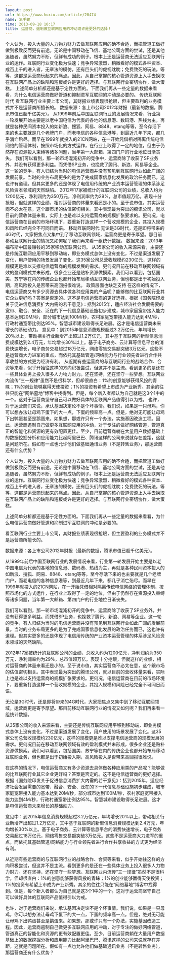 ```yaml
---
layout: post
url: https://www.huxiu.com/article/20474
name: 笨手蛇
time: 2013-09-18 10:17
title: 运营商，遏制做互联网应用的冲动或许是更好的选择！
---
```

个人认为，投入大量的人力物力财力去做互联网应用的确不合适，而把管道工做好做到极致反而更有前途。无论是中国移动在飞信、基地公司方面的尝试，还是其他追随者，虽然努力不断，但鲜有成功的例子。根本上还是运营商无法适应互联网行业的运作。互联网行业变化极为快速；竞争异常激烈，稍微看好的模式各种资本、成百上千的进入者，无章法的模仿，还有巨头们的虎视眈眈；免费致死的玩法。等等，这都是运营商玩起来的痛点。因此，从自己掌握的核心管道资源上入手去换取在互联网产品上的缺陷和短板或许是更好的选择。与互联网行业密切协作，做大蛋糕。 上述简单分析都还是基于定性方面的。下面我们再从一些定量的数据来看看，为什么电信运营商做好管道和抑制进军互联网的冲动是必要的。 传统互联网时代 看互联网行业主要上市公司，其财报业绩表现很抢眼，但主要盈利的业务模式并不是运营商所擅长的。 数据来源：各上市公司2012年财报（最新的数据，腾讯市值已超千亿美元）。 从1999年前后中国互联网行业的发展情况来看，行业第一轮发展开始主要是以老中国电信为代表的各地的信息港、数码港、热线为主，再就是各种民间资本投入的如新浪、搜狐、网易、8848、etang等等，至今存活下来的也主要就是几个老牌门户，而老电信的各种信息港等，到最近几年下来，都几乎消亡殆尽。而早在1999年就投入的21CN网站，在一开始凭借相对隔离传统电信网络的管理体制，按照市场化的方式运作，在行业上取得了一定的地位，但由于仍然存在资源投入束缚等诸多问题，当年第一大邮箱、第四门户的行业地位日渐丧失。 我们可以看到，那一轮市场混沌初开的竞争中，运营商除了收获了SP业务外，并没有获得更多利益。而凭借SP业务，也挽救了腾讯、新浪、网易等企业。这一轮的竞争，有人归结为当时的电信运营商并没有预见到互联网行业如此广阔的发展前景。当时的业务布局更多的是为了完成国家信息化发展的政治任务而已，这也许有道理。但其实更多的还是体现了电信用传统的产业资本运营管理的体系涉足风险资本领域的天然缺陷。 2012年17家被统计的互联网公司的业绩，总收入约为1200亿元，净利润约为350万元，净利润率约为29%，总市值超万亿。表现十分抢眼，但就这样的业绩，相对运营商的体量来看还是小的。至于说市值，其实运营商不必太在意，这个跟市场的估值密切相关。其中表现最为突出的腾讯公司，就以目前的营收体量来看，实际上也是难以支持运营商的规模扩张要求的。更何况，电信运营商在目前的市场环境下，要重新打造这样一个营收规模的企业，其投入规模和风险已经完全不可同日而语。 移动互联网时代 无论是3G时代，还是即将带来的4G时代，大家把焦点又集中到了移动互联网领域，运营商更是寄予厚望。那目前移动互联网行业的情况又如何呢？我们再来看一组统计数据。 数据来源：2013年福布斯中国最赚钱的35家移动互联网公司。 从35家公司的收入来源来看，主要还是传统互联网应用平移到移动端，即业务模式总体上没有变化，不过是渠道发展了变化，用户使用的场景发展了变化。这35家公司总营收规模约230亿元，这样的规模更是难以支撑电信运营商的规模发展的需求。更何况目前在移动互联网领域有效的盈利模式并未形成，很多企业还是贴补资源做摸索。我们可以看到，包括国美、苏宁等在内的传统企业也都开始布局移动互联网业务，但也都是出于初始投入期，高风险投入是否带来高回报很难说。 政策层面也缺乏支持 在这样的情况下，电信运营商又有多少资源去具体做各种应用类的产品呢？能够做的比互联网行业其它企业更好吗？答案是否定的。这不是电信运营商的更好选择。根据《国务院印发关于促进信息消费扩大内需的若干意见》：括到2015年，适应经济社会发展需要的宽带、融合、安全、泛在的下一代信息基础设施初步建成，城市家庭宽带接入能力基本达到20M/秒，部分城市达到100M/秒，农村家庭宽带接入能力达到4M/秒，行政村通宽带比例达95%。智慧城市建设取得长足进展。这才是电信运营商未来增长的基础动力。 意见中：到2015年信息消费规模超过3.2万亿元，年均增长20%以上，带动相关行业新增产出超过1.2万亿元，其中基于互联网的新型信息消费规模达到2.4万元，年均增长30%以上。基于电子商务、云计算等信息平台的消费快速增长，电子商务交易超过18万亿元，网络零售交易额突破3万亿元。这些不是运营商大力进军的重点，而依托其基础管道/网络能力与行业领先者进行合作共享收益的方式更为经济有利。 从近期有些运营商的与互联网行业的战略合作、合资等来看，似乎开始往这样的方向积极尝试，但这并不是主流。看到更多的是还在一些具体业务上投入很多人力物力财力。还在坚持，还在坚守一些梦想。互联网业内流传“三一规律”虽然不是很科学，但却很直白：1%的创意能够获得风投的青睐；1%的创业能够赢得天使投资；1%的投资有希望上市成为产业新秀。其余的往往只能在“网络墓地”博客中找得到。但是，每个新入者都认为自己就是这3个1中的一个。这对于运营商坚守自己可以做好具体的互联网产品值得引以为戒。 也许，对于运营商们来说，承认基因决定论不是个坏事情。我们说，如果是一只母鸡，你可以想办法让母鸡下蛋下的大一点，下蛋的频率高一点。但是，绝对无可能让母鸡下出鸭蛋甚至是鹅蛋来。如果想，那或许只有一个办法，实施基因改造工程。因此，运营商遏制自己做更多互联网应用的冲动，对于专注的做好网络管道，管道真正的智能化和资源的更有效配置更佳。至少，目前运营商躺在大量用户数据基础上的数据挖掘分析和应用能力比起阿里巴巴、腾讯这样的公司来说就存在差距，这就是问题所在。假如有一点也允许他们做基础通讯业务（不是转售业务），那运营商还有什么优势？

个人认为，投入大量的人力物力财力去做互联网应用的确不合适，而把管道工做好做到极致反而更有前途。无论是中国移动在飞信、基地公司方面的尝试，还是其他追随者，虽然努力不断，但鲜有成功的例子。根本上还是运营商无法适应互联网行业的运作。互联网行业变化极为快速；竞争异常激烈，稍微看好的模式各种资本、成百上千的进入者，无章法的模仿，还有巨头们的虎视眈眈；免费致死的玩法。等等，这都是运营商玩起来的痛点。因此，从自己掌握的核心管道资源上入手去换取在互联网产品上的缺陷和短板或许是更好的选择。与互联网行业密切协作，做大蛋糕。

上述简单分析都还是基于定性方面的。下面我们再从一些定量的数据来看看，为什么电信运营商做好管道和抑制进军互联网的冲动是必要的。

看互联网行业主要上市公司，其财报业绩表现很抢眼，但主要盈利的业务模式并不是运营商所擅长的。

数据来源：各上市公司2012年财报（最新的数据，腾讯市值已超千亿美元）。

从1999年前后中国互联网行业的发展情况来看，行业第一轮发展开始主要是以老中国电信为代表的各地的信息港、数码港、热线为主，再就是各种民间资本投入的如新浪、搜狐、网易、8848、etang等等，至今存活下来的也主要就是几个老牌门户，而老电信的各种信息港等，到最近几年下来，都几乎消亡殆尽。而早在1999年就投入的21CN网站，在一开始凭借相对隔离传统电信网络的管理体制，按照市场化的方式运作，在行业上取得了一定的地位，但由于仍然存在资源投入束缚等诸多问题，当年第一大邮箱、第四门户的行业地位日渐丧失。

我们可以看到，那一轮市场混沌初开的竞争中，运营商除了收获了SP业务外，并没有获得更多利益。而凭借SP业务，也挽救了腾讯、新浪、网易等企业。这一轮的竞争，有人归结为当时的电信运营商并没有预见到互联网行业如此广阔的发展前景。当时的业务布局更多的是为了完成国家信息化发展的政治任务而已，这也许有道理。但其实更多的还是体现了电信用传统的产业资本运营管理的体系涉足风险资本领域的天然缺陷。

2012年17家被统计的互联网公司的业绩，总收入约为1200亿元，净利润约为350万元，净利润率约为29%，总市值超万亿。表现十分抢眼，但就这样的业绩，相对运营商的体量来看还是小的。至于说市值，其实运营商不必太在意，这个跟市场的估值密切相关。其中表现最为突出的腾讯公司，就以目前的营收体量来看，实际上也是难以支持运营商的规模扩张要求的。更何况，电信运营商在目前的市场环境下，要重新打造这样一个营收规模的企业，其投入规模和风险已经完全不可同日而语。

无论是3G时代，还是即将带来的4G时代，大家把焦点又集中到了移动互联网领域，运营商更是寄予厚望。那目前移动互联网行业的情况又如何呢？我们再来看一组统计数据。

从35家公司的收入来源来看，主要还是传统互联网应用平移到移动端，即业务模式总体上没有变化，不过是渠道发展了变化，用户使用的场景发展了变化。这35家公司总营收规模约230亿元，这样的规模更是难以支撑电信运营商的规模发展的需求。更何况目前在移动互联网领域有效的盈利模式并未形成，很多企业还是贴补资源做摸索。我们可以看到，包括国美、苏宁等在内的传统企业也都开始布局移动互联网业务，但也都是出于初始投入期，高风险投入是否带来高回报很难说。

在这样的情况下，电信运营商又有多少资源去具体做各种应用类的产品呢？能够做的比互联网行业其它企业更好吗？答案是否定的。这不是电信运营商的更好选择。根据《国务院印发关于促进信息消费扩大内需的若干意见》：括到2015年，适应经济社会发展需要的宽带、融合、安全、泛在的下一代信息基础设施初步建成，城市家庭宽带接入能力基本达到20M/秒，部分城市达到100M/秒，农村家庭宽带接入能力达到4M/秒，行政村通宽带比例达95%。智慧城市建设取得长足进展。这才是电信运营商未来增长的基础动力。

意见中：到2015年信息消费规模超过3.2万亿元，年均增长20%以上，带动相关行业新增产出超过1.2万亿元，其中基于互联网的新型信息消费规模达到2.4万元，年均增长30%以上。基于电子商务、云计算等信息平台的消费快速增长，电子商务交易超过18万亿元，网络零售交易额突破3万亿元。这些不是运营商大力进军的重点，而依托其基础管道/网络能力与行业领先者进行合作共享收益的方式更为经济有利。

从近期有些运营商的与互联网行业的战略合作、合资等来看，似乎开始往这样的方向积极尝试，但这并不是主流。看到更多的是还在一些具体业务上投入很多人力物力财力。还在坚持，还在坚守一些梦想。互联网业内流传“三一规律”虽然不是很科学，但却很直白：1%的创意能够获得风投的青睐；1%的创业能够赢得天使投资；1%的投资有希望上市成为产业新秀。其余的往往只能在“网络墓地”博客中找得到。但是，每个新入者都认为自己就是这3个1中的一个。这对于运营商坚守自己可以做好具体的互联网产品值得引以为戒。

也许，对于运营商们来说，承认基因决定论不是个坏事情。我们说，如果是一只母鸡，你可以想办法让母鸡下蛋下的大一点，下蛋的频率高一点。但是，绝对无可能让母鸡下出鸭蛋甚至是鹅蛋来。如果想，那或许只有一个办法，实施基因改造工程。因此，运营商遏制自己做更多互联网应用的冲动，对于专注的做好网络管道，管道真正的智能化和资源的更有效配置更佳。至少，目前运营商躺在大量用户数据基础上的数据挖掘分析和应用能力比起阿里巴巴、腾讯这样的公司来说就存在差距，这就是问题所在。假如有一点也允许他们做基础通讯业务（不是转售业务），那运营商还有什么优势？

